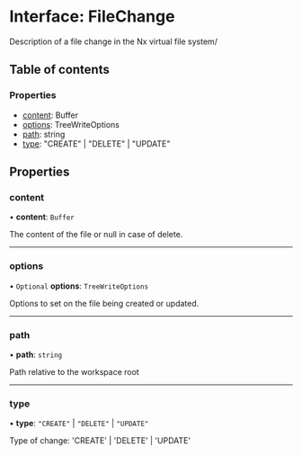 # Interface: FileChange

Description of a file change in the Nx virtual file system/

## Table of contents

### Properties

- [content](../../devkit/documents/FileChange#content): Buffer
- [options](../../devkit/documents/FileChange#options): TreeWriteOptions
- [path](../../devkit/documents/FileChange#path): string
- [type](../../devkit/documents/FileChange#type): &quot;CREATE&quot; | &quot;DELETE&quot; | &quot;UPDATE&quot;

## Properties

### content

• **content**: `Buffer`

The content of the file or null in case of delete.

---

### options

• `Optional` **options**: `TreeWriteOptions`

Options to set on the file being created or updated.

---

### path

• **path**: `string`

Path relative to the workspace root

---

### type

• **type**: `"CREATE"` \| `"DELETE"` \| `"UPDATE"`

Type of change: 'CREATE' | 'DELETE' | 'UPDATE'
